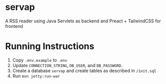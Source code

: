 
# servap

A RSS reader using Java Servlets as backend and Preact + TailwindCSS for frontend

# Running Instructions

1. Copy `.env.example` to `.env`
2. Update `CONNECTION_STRING`, `DB_USER`, and `DB_PASSWORD`.
3. Create a database `servap` and create tables as described in `/init.sql`
4. Run `mvn jetty:run-war`
